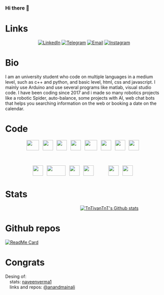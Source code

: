 ### Hi there 👋

# Links

<p align="center">
<a href="https://www.linkedin.com/in/iv%C3%A1n-moreno-ladaga-42430a297/" target="_blank" rel="noreferrer noopener"><img alt="LinkedIn" src="https://img.shields.io/badge/LinkedIn-@IvanMorenoLadaga-blue?style=flat&logo=linkedin"></a>
<a href="https://t.me/TnTivanTnT" target="_blank"><img alt="Telegram" src="https://img.shields.io/badge/Telegram-TnTivanTnT-blue?style=flat&logo=Telegram"></a>
<a href="https://mail.google.com/mail/u/0/#inbox?compose=VpCqJRzKDQHKJQsWFztXfXlrlrQzBFMStnVgKFgXKjSmRFTbtTnrKhwdnrSMpzhNjnHXzJq" target="_blank"><img alt="Email" src="https://img.shields.io/badge/Email-ivanmorladag@gmail.com-blue?style=flat&logo=gmail"></a>
<a href="https://www.instagram.com/ivan_ml_17/?utm_source=qr" target="_blank"><img alt="Instagram" src="https://img.shields.io/badge/Instagram-ivan_ml_17-blue?style=flat&logo=Instagram"></a>
</p>

# Bio

I am an university student who code on multiple languages in a medium level, such as c++ and python, and basic level, html, css and javascript. I mainly use Arduino and use several programs like matlab, visual studio code. I have been coding since 2017 and i made so many robotics projects like a robotic Spider, auto-balance, some projects with AI, web chat bots that helps you searching information on the web or booking a date on the calendar.

# Code

<p align="center">
<img src="https://upload.wikimedia.org/wikipedia/commons/8/87/Arduino_Logo.svg" width="40" height="33"> &nbsp;
<img src="https://encrypted-tbn0.gstatic.com/images?q=tbn:ANd9GcTvkZO1g6vDyu7YKjnKOS0RqGe_4TGPZNga9y8MMTGHnA&s" width="33" height="33"> &nbsp;
<img src="https://www.codeguru.com/wp-content/uploads/2003/02/C-tutorials-300x300.jpg" width="33" height="33"> &nbsp;
<img src="https://encrypted-tbn0.gstatic.com/images?q=tbn:ANd9GcRs2D-LUEKXpJ9u-DG_lIA3n_09XEGHExJDqw&s" width="33" height="33"> &nbsp;
<img src="https://upload.wikimedia.org/wikipedia/commons/2/21/Matlab_Logo.png" width="40" height="33"> &nbsp;
<img src="https://encrypted-tbn0.gstatic.com/images?q=tbn:ANd9GcSmuBR1T4lOw6W90_Byr0wmh9S4MKULz_j2OaTvoajHXg&s" width="33" height="33"> &nbsp;
<img src="https://cdn-icons-png.flaticon.com/128/5968/5968242.png" width="33" height="33"> &nbsp;
<img src="https://upload.wikimedia.org/wikipedia/commons/thumb/9/99/Unofficial_JavaScript_logo_2.svg/1200px-Unofficial_JavaScript_logo_2.svg.png" width="33" height="33"> &nbsp;


</p><br>

<p align = "center">
<img src="https://encrypted-tbn0.gstatic.com/images?q=tbn:ANd9GcQZIisqVbLUPZIJK_ZyFGA5rDEt0u2TvHHmhg&s" width="33" height="33"> &nbsp;
<img src="https://assets-global.website-files.com/656f60dc2d85b496beec7c35/656f7af7b503790c02ef0ecc_voiceflow-logo.svg" width="60" height="33"> &nbsp;
<img src="https://encrypted-tbn0.gstatic.com/images?q=tbn:ANd9GcQX8MX5pYTelSZbfJikPOy5UYy6BQGoBnhqVw&s" width="33" height="33"> &nbsp;
<img src="https://code.visualstudio.com/assets/images/code-stable.png" width="33" height="33"> &nbsp;
&nbsp;&nbsp;&nbsp;&nbsp;&nbsp;&nbsp;&nbsp;&nbsp;
<img src="https://encrypted-tbn0.gstatic.com/images?q=tbn:ANd9GcS6ma2ZC5iTvPhPIL667LuV1q5xeC-e79Jeow&s" width="33" height="33"> &nbsp;
<img src="https://encrypted-tbn0.gstatic.com/images?q=tbn:ANd9GcQSYA3HMeTzhrXRmPVLH_q7f_5OLlBo8_DfJA&s" width="33" height="33"> &nbsp;
</p>
</p>


# Stats
&nbsp;&nbsp;&nbsp;&nbsp;&nbsp;&nbsp;&nbsp;&nbsp;&nbsp;&nbsp;&nbsp;&nbsp;&nbsp;&nbsp;&nbsp;&nbsp;
&nbsp;&nbsp;&nbsp;&nbsp;&nbsp;&nbsp;&nbsp;&nbsp;&nbsp;&nbsp;&nbsp;&nbsp;&nbsp;&nbsp;&nbsp;&nbsp;
&nbsp;&nbsp;&nbsp;&nbsp;&nbsp;&nbsp;&nbsp;&nbsp;&nbsp;&nbsp;&nbsp;&nbsp;&nbsp;&nbsp;&nbsp;&nbsp;
&nbsp;&nbsp;&nbsp;&nbsp;&nbsp;&nbsp;&nbsp;&nbsp;&nbsp;
[![TnTivanTnT's Github stats](https://github-readme-stats.vercel.app/api?username=TnTivanTnT&show_icons=true&theme=merko&title_color=fff&icon_color=79ff97&text_color=9f9f9f&bg_color=151515)](https://github.com/TnTivanTnT)
<!-- ¿COMO SE CENTRA ESTO? VIVA LO CUTRE XD-->
# Github repos
[![ReadMe Card](https://github-readme-stats.vercel.app/api/pin/?username=TnTivanTnT&repo=SpiderRos&show_owner=true)](https://github.com/TnTivanTnT/SpiderRos)
<!--
[![ReadMe Card](https://github-readme-stats.vercel.app/api/pin/?username=CREADOR DEL RERPO &repo=RoboRescueUMA&show_owner=true)](https://github.com/RoboRescueUMA)
¿si se pone al creador del respsitorio sirve?
INVESTIGAR PARA PONER REPOSOTORIOS DE OTROS Y PONER EL DE LA UMA, HECHO ESTE COMO PRUEBA
-->

# Congrats
Desing of:<br>
&emsp;stats: [naveenverma1](https://github.com/naveenverma1) <br>
&emsp;links and repos: [@anandmainali](https://github.com/anandmainali)<br>
